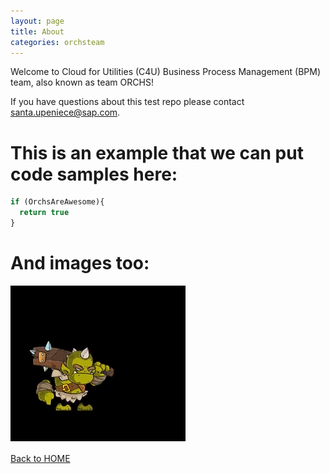 ```yaml
---
layout: page
title: About
categories: orchsteam
---
```


Welcome to Cloud for Utilities (C4U) Business Process Management (BPM) team, also known as team ORCHS! 

If you have questions about this test repo please contact <santa.upeniece@sap.com>.

# This is an example that we can put code samples here:

```javascript
if (OrchsAreAwesome){
  return true
}
```

# And images too: 

![Image of BPM Talisman](https://raw.githubusercontent.com/Santa-test-factory/testestest/master/pages/about/ourorch.PNG)

[Back to HOME](https://santa-test-factory.github.io/testestest/)
